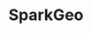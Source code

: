 ---
title: SparkGeo
url: https://sparkgeo.com/
image: ./media/devglobal-logo--hor.png
group: Silver
---